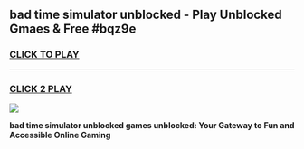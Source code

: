 
## bad time simulator unblocked - Play Unblocked Gmaes & Free #bqz9e
<h3>
<a href="https://news.freeplayer.one?title=bad_time_simulator_unblocked&ref=03M">CLICK TO PLAY</a></h3>
<hr>

<h3>
<a href="https://news.freeplayer.one?title=bad_time_simulator_unblocked&ref=03M">CLICK 2 PLAY</a>
  
</h3>

<a href="https://news.freeplayer.one?title=bad_time_simulator_unblocked&ref=03M"><img src="https://clearcache.store/games.png"></a>


**bad time simulator unblocked games unblocked: Your Gateway to Fun and Accessible Online Gaming**
